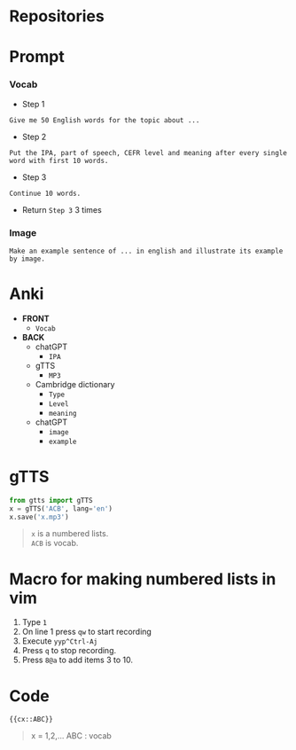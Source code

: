 # Repositories
# Prompt
### Vocab
- Step 1
```
Give me 50 English words for the topic about ...
```
- Step 2
```
Put the IPA, part of speech, CEFR level and meaning after every single word with first 10 words.
```
- Step 3
```
Continue 10 words.
```
- Return ``Step 3`` 3 times
### Image
```
Make an example sentence of ... in english and illustrate its example by image.
```
# Anki
- **FRONT**
  - ``Vocab``
- **BACK**
  - chatGPT 
    - ``IPA``
  - gTTS
    - ``MP3``
  - Cambridge dictionary
    - ``Type``
    - ``Level``
    - ``meaning``
  - chatGPT
    - ``image``
    - ``example``
# gTTS
```python
from gtts import gTTS
x = gTTS('ACB', lang='en')
x.save('x.mp3')
```
> ``x`` is a numbered lists. <br/>
> ``ACB`` is vocab.
# Macro for making numbered lists in vim
1. Type ``1``
1. On line 1 press ``qw`` to start recording
1. Execute ``yyp^Ctrl-Aj``
1. Press ``q`` to stop recording.
1. Press ``8@a`` to add items 3 to 10.
# Code
```
{{cx::ABC}}
```
> x = 1,2,...
> ABC : vocab